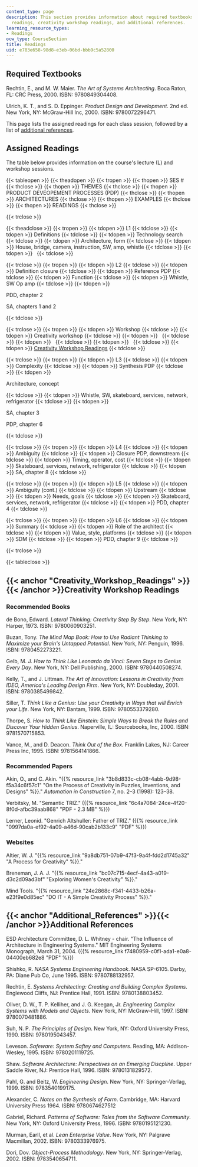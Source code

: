 ```yaml
---
content_type: page
description: This section provides information about required textbooks, assigned
  readings, creativity workshop readings, and additional references.
learning_resource_types:
- Readings
ocw_type: CourseSection
title: Readings
uid: e783e658-98d8-e3eb-06bd-bbb9c5a52800
---
```


Required Textbooks
------------------

Rechtin, E., and M. W. Maier. _The Art of Systems Architecting_. Boca Raton, FL: CRC Press, 2000. ISBN: 9780849304408.

Ulrich, K. T., and S. D. Eppinger. _Product Design and Development_. 2nd ed. New York, NY: McGraw-Hill Inc, 2000. ISBN: 9780072296471.

This page lists the assigned readings for each class session, followed by a list of [additional references](#Additional_References).

Assigned Readings
-----------------

The table below provides information on the course's lecture (L) and workshop sessions.

{{< tableopen >}}
{{< theadopen >}}
{{< tropen >}}
{{< thopen >}}
SES #
{{< thclose >}}
{{< thopen >}}
THEMES
{{< thclose >}}
{{< thopen >}}
PRODUCT DEVEOPEMENT PROCESSES (PDP)
{{< thclose >}}
{{< thopen >}}
ARCHITECTURES
{{< thclose >}}
{{< thopen >}}
EXAMPLES
{{< thclose >}}
{{< thopen >}}
READINGS
{{< thclose >}}

{{< trclose >}}

{{< theadclose >}}
{{< tropen >}}
{{< tdopen >}}
L1
{{< tdclose >}}
{{< tdopen >}}
Definitions
{{< tdclose >}}
{{< tdopen >}}
Technology search
{{< tdclose >}}
{{< tdopen >}}
Architecture, form
{{< tdclose >}}
{{< tdopen >}}
House, bridge, camera, instruction, SW, amp, whistle
{{< tdclose >}}
{{< tdopen >}}
 
{{< tdclose >}}

{{< trclose >}}
{{< tropen >}}
{{< tdopen >}}
L2
{{< tdclose >}}
{{< tdopen >}}
Definition closure
{{< tdclose >}}
{{< tdopen >}}
Reference PDP
{{< tdclose >}}
{{< tdopen >}}
Function
{{< tdclose >}}
{{< tdopen >}}
Whistle, SW Op amp
{{< tdclose >}}
{{< tdopen >}}


PDD, chapter 2

SA, chapters 1 and 2


{{< tdclose >}}

{{< trclose >}}
{{< tropen >}}
{{< tdopen >}}
Workshop
{{< tdclose >}}
{{< tdopen >}}
Creativity workshop
{{< tdclose >}}
{{< tdopen >}}
 
{{< tdclose >}}
{{< tdopen >}}
 
{{< tdclose >}}
{{< tdopen >}}
 
{{< tdclose >}}
{{< tdopen >}}
[Creativity Workshop Readings](#Creativity_Workshop_Readings)
{{< tdclose >}}

{{< trclose >}}
{{< tropen >}}
{{< tdopen >}}
L3
{{< tdclose >}}
{{< tdopen >}}
Complexity
{{< tdclose >}}
{{< tdopen >}}
Synthesis PDP
{{< tdclose >}}
{{< tdopen >}}


Architecture, concept


{{< tdclose >}}
{{< tdopen >}}
Whistle, SW, skateboard, services, network, refrigerator
{{< tdclose >}}
{{< tdopen >}}


SA, chapter 3

PDP, chapter 6


{{< tdclose >}}

{{< trclose >}}
{{< tropen >}}
{{< tdopen >}}
L4
{{< tdclose >}}
{{< tdopen >}}
Ambiguity
{{< tdclose >}}
{{< tdopen >}}
Closure PDP, downstream
{{< tdclose >}}
{{< tdopen >}}
Timing, operator, cost
{{< tdclose >}}
{{< tdopen >}}
Skateboard, services, network, refrigerator
{{< tdclose >}}
{{< tdopen >}}
SA, chapter 8
{{< tdclose >}}

{{< trclose >}}
{{< tropen >}}
{{< tdopen >}}
L5
{{< tdclose >}}
{{< tdopen >}}
Ambiguity (cont.)
{{< tdclose >}}
{{< tdopen >}}
Upstream
{{< tdclose >}}
{{< tdopen >}}
Needs, goals
{{< tdclose >}}
{{< tdopen >}}
Skateboard, services, network, refrigerator
{{< tdclose >}}
{{< tdopen >}}
PDD, chapter 4
{{< tdclose >}}

{{< trclose >}}
{{< tropen >}}
{{< tdopen >}}
L6
{{< tdclose >}}
{{< tdopen >}}
Summary
{{< tdclose >}}
{{< tdopen >}}
Role of the architect
{{< tdclose >}}
{{< tdopen >}}
Value, style, platforms
{{< tdclose >}}
{{< tdopen >}}
SDM
{{< tdclose >}}
{{< tdopen >}}
PDD, chapter 9
{{< tdclose >}}

{{< trclose >}}

{{< tableclose >}}

{{< anchor "Creativity_Workshop_Readings" >}}{{< /anchor >}}Creativity Workshop Readings
----------------------------------------------------------------------------------------

### Recommended Books

de Bono, Edward. _Lateral Thinking: Creativity Step By Step_. New York, NY: Harper, 1973. ISBN: 9780060903251.

Buzan, Tony. _The Mind Map Book: How to Use Radiant Thinking to Maximize your Brain's Untapped Potential_. New York, NY: Penguin, 1996. ISBN: 9780452273221.

Gelb, M. J. _How to Think Like Leonardo da Vinci: Seven Steps to Genius Every Day_. New York, NY: Dell Publishing, 2000. ISBN: 9780440508274.

Kelly, T., and J. Littman. _The Art of Innovation: Lessons in Creativity from IDEO, America's Leading Design Firm_. New York, NY: Doubleday, 2001. ISBN: 9780385499842.

Siller, T. _Think Like a Genius: Use your Creativity in Ways that will Enrich your Life_. New York, NY: Bantam, 1999. ISBN: 9780553379280.

Thorpe, S. _How to Think Like Einstein: Simple Ways to Break the Rules and Discover Your Hidden Genius_. Naperville, IL: Sourcebooks, Inc, 2000. ISBN: 9781570715853.

Vance, M., and D. Deacon. _Think Out of the Box_. Franklin Lakes, NJ: Career Press Inc, 1995. ISBN: 9781564141866.

### Recommended Papers

Akin, O., and C. Akin. "{{% resource_link "3b8d833c-cb08-4abb-9d98-f5a34c6f57c1" "On the Process of Creativity in Puzzles, Inventions, and Designs" %}}." _Automation in Construction_ 7, no. 2–3 (1998): 123–38.

Verbitsky, M. "Semantic TRIZ." ({{% resource_link "6c4a7084-24ce-4f20-8f0d-afbc39aab868" "PDF - 2.3 MB" %}})

Lerner, Leonid. "Genrich Altshuller: Father of TRIZ." ({{% resource_link "0997da0a-ef92-4a09-a46d-90cab2b133c9" "PDF" %}})

### Websites

Altier, W. J. "{{% resource_link "9a8db751-07b9-47f3-9a4f-fdd2d1745a32" "A Process for Creativity" %}}."

Breneman, J. A. J. "{{% resource_link "bc07c715-4ecf-4a43-a019-d3c2d09ad3bf" "Exploring Women's Creativity" %}}."

Mind Tools. "{{% resource_link "24e2868c-f341-4433-b26a-e23f9e0d85ec" "DO IT - A Simple Creativity Process" %}}."

{{< anchor "Additional_References" >}}{{< /anchor >}}Additional References
--------------------------------------------------------------------------

ESD Architecture Committee, D. L. Whitney - chair. "The Influence of Architecture in Engineering Systems." MIT Engineering Systems Monograph, March 31, 2004. ({{% resource_link f7480959-c0f1-ada1-e0a8-04400eb682e8 "PDF" %}})

Shishko, R. _NASA Systems Engineering Handbook_. NASA SP-6105. Darby, PA: Diane Pub Co, June 1995. ISBN: 9780788132957.

Rechtin, E. _Systems Architecting: Creating and Building Complex Systems_. Englewood Cliffs, NJ: Prentice Hall, 1991. ISBN: 9780138803452.

Oliver, D. W., T. P. Kelliher, and J. G. Keegan, Jr. _Engineering Complex Systems with Models and Objects_. New York, NY: McGraw-Hill, 1997. ISBN: 9780070481886.

Suh, N. P. _The Principles of Design_. New York, NY: Oxford University Press, 1990. ISBN: 9780195043457.

Leveson. _Safeware: System Saftey and Computers_. Reading, MA: Addison-Wesley, 1995. ISBN: 9780201119725.

Shaw. _Software Architecture: Perspectives on an Emerging Discpline_. Upper Saddle River, NJ: Prentice Hall, 1996. ISBN: 9780131829572.

Pahl, G. and Beitz, W. _Engineering Design_. New York, NY: Springer-Verlag, 1999. ISBN: 9783540199175.

Alexander, C. _Notes on the Synthesis of Form_. Cambridge, MA: Harvard University Press 1964. ISBN: 9780674627512

Gabriel, Richard. _Patterns of Software: Tales from the Software Community_. New York, NY: Oxford University Press, 1996. ISBN: 9780195121230.

Murman, Earll, et al. _Lean Enterprise Value_. New York, NY: Palgrave Macmillan, 2002. ISBN: 9780333976975.

Dori, Dov. _Object-Process Methodology_. New York, NY: Springer-Verlag, 2002. ISBN: 9783540654711.